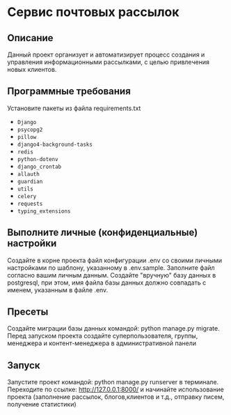 # Сервис почтовых рассылок

## Описание
Данный проект организует и автоматизирует процесс создания и управления информационными рассылками, с целью привлечения новых клиентов.

## Программные требования
Установите пакеты из файла requirements.txt
- `Django`
- `psycopg2`
- `pillow`
- `django4-background-tasks`
- `redis`
- `python-dotenv`
- `django_crontab`
- `allauth`
- `guardian`
- `utils`
- `celery`
- `requests`
- `typing_extensions`

## Выполните личные (конфиденциальные) настройки
Создайте в корне проекта файл конфигурации .env со своими личными настройками по шаблону, указанному в .env.sample. 
Заполните файл согласно вашим личным данным.
Создайте "вручную" базу данных в postgresql, при этом, имя файла базы данных должно совпадать с именем, указанным в файле .env.

## Пресеты
Создайте миграции базы данных командой: python manage.py migrate.
Перед запуском проекта создайте суперпользователя, группы, менеджера и контент-менеджера в административной панели

## Запуск
Запустите проект командой: python manage.py runserver в терминале.
Переходите по ссылке: http://127.0.0.1:8000/ и начинайте использование проекта (заполнение рассылок, блогов,клиентов и т.д., отправку писем, получение статистики)



